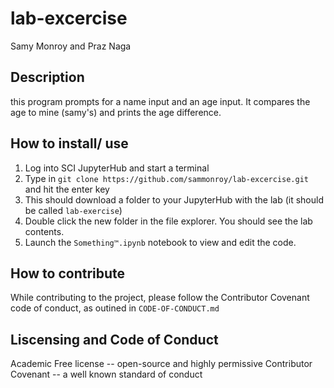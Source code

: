 # lab-excercise
Samy Monroy and Praz Naga

## Description
this program prompts for a name input and an age input. It compares the age to mine (samy's) and prints the age difference. 
## How to install/ use
1. Log into SCI JupyterHub and start a terminal
2. Type in `git clone https://github.com/sammonroy/lab-excercise.git` and hit the enter key
3. This should download a folder to your JupyterHub with the lab (it should be called `lab-exercise`)
4. Double click the new folder in the file explorer. You should see the lab contents.
5. Launch the `Something™.ipynb` notebook to view and edit the code. 
## How to contribute
While contributing to the project, please follow the Contributor Covenant code of conduct, as outined in `CODE-OF-CONDUCT.md`
## Liscensing and Code of Conduct
Academic Free license -- open-source and highly permissive
Contributor Covenant -- a well known standard of conduct 